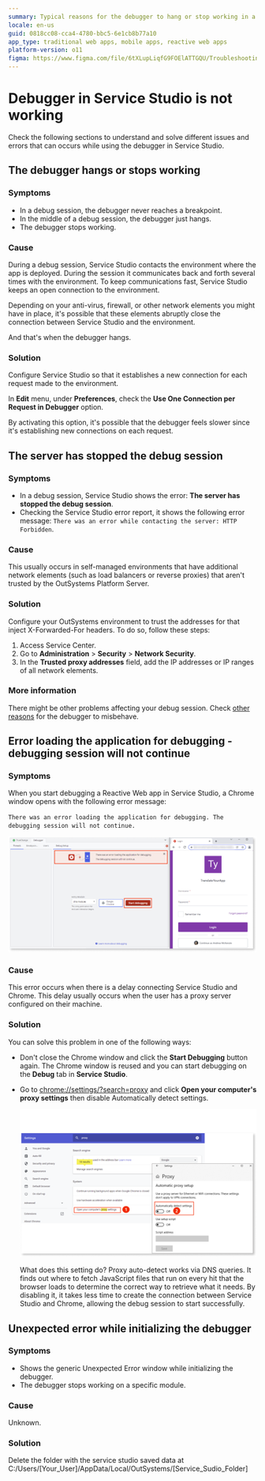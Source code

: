 ```yaml
---
summary: Typical reasons for the debugger to hang or stop working in a debugging session. Check the causes and the solutions.
locale: en-us
guid: 0818cc08-cca4-4780-bbc5-6e1cb8b77a10
app_type: traditional web apps, mobile apps, reactive web apps
platform-version: o11
figma: https://www.figma.com/file/6tXLupLiqfG9FOElATTGQU/Troubleshooting?node-id=3330:2682
---
```


# Debugger in Service Studio is not working

Check the following sections to understand and solve different issues and errors that can occurs while using the debugger in Service Studio.

## The debugger hangs or stops working

### Symptoms

* In a debug session, the debugger never reaches a breakpoint.
* In the middle of a debug session, the debugger just hangs.
* The debugger stops working.

### Cause

During a debug session, Service Studio contacts the environment where the app is deployed. During the session it communicates back and forth several times with the environment. To keep communications fast,  Service Studio keeps an open connection to the environment.

Depending on your anti-virus, firewall, or other network elements you might have in place, it's possible that these elements abruptly close the connection between  Service Studio and the environment.

And that's when the debugger hangs.

### Solution

Configure Service Studio so that it establishes a new connection for each request made to the environment.

In **Edit** menu, under **Preferences**, check the **Use One Connection per Request in Debugger** option.

By activating this option, it's possible that the debugger feels slower since it's establishing new connections on each request.

## The server has stopped the debug session

### Symptoms

* In a debug session, Service Studio shows the error: **The server has stopped the debug session**.
* Checking the Service Studio error report, it shows the following error message: `There was an error while contacting the server: HTTP Forbidden`.

### Cause

This usually occurs in self-managed environments that have additional network elements (such as load balancers or reverse proxies) that aren't trusted by the OutSystems Platform Server.

### Solution

Configure your OutSystems environment to trust the addresses for that inject X-Forwarded-For headers.
To do so, follow these steps:

1. Access Service Center.
1. Go to **Administration** > **Security** > **Network Security**.
1. In the **Trusted proxy addresses** field, add the IP addresses or IP ranges of all network elements.

### More information

There might be other problems affecting your debug session. Check [other reasons](http://www.outsystems.com/forums/discussion/10962/tip-service-studio-is-not-always-stopping-in-my-breakpoints/) for the debugger to misbehave.

## Error loading the application for debugging - debugging session will not continue

### Symptoms

When you start debugging a Reactive Web app in Service Studio, a Chrome window opens with the following error message:

`There was an error loading the application for debugging. The debugging session will not continue.`

![Screenshot of an error message in Service Studio indicating a problem loading the application for debugging.](images/error-debugging-ss.png "Error Message in Service Studio")

### Cause

This error occurs when there is a delay connecting Service Studio and Chrome. This delay usually occurs when the user has a proxy server configured on their machine.

### Solution

You can solve this problem in one of the following ways:

* Don't close the Chrome window and click the **Start Debugging** button again. The Chrome window is reused and you can start debugging on the **Debug** tab in **Service Studio**.

* Go to [chrome://settings/?search=proxy](chrome://settings/?search=proxy) and click **Open your computer's proxy settings** then disable Automatically detect settings. 

    ![Screenshot of Chrome settings showing how to disable the 'Automatically detect settings' option in the proxy setup.](images/error-debugging-solution.png "Chrome Proxy Settings")

    What does this setting do? Proxy auto-detect works via DNS queries. It finds out where to fetch JavaScript files that run on every hit that the browser loads to determine the correct way to retrieve what it needs. By disabling it, it takes less time to create the connection between Service Studio and Chrome, allowing the debug session to start successfully.

## Unexpected error while initializing the debugger

### Symptoms

* Shows the generic Unexpected Error window while initializing the debugger.
* The debugger stops working on a specific module.

### Cause

Unknown.

### Solution

Delete the folder with the service studio saved data at C:/Users/[Your_User]/AppData/Local/OutSystems/[Service_Sudio_Folder]
